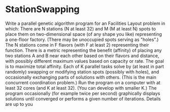 # StationSwapping

Write a parallel genetic algorithm program for an Facilities Layout problem in which:
There are N stations (N at least 32) and M (M at least N) spots to place them on two-dimensional space (of any shape you like) representing a one-floor factory. (There may be unoccupied spots serving as "holes".) The N stations come in F flavors (with F at least 2) representing their function.
There is a metric representing the benefit (affinity) of placing any two stations A and B near each other based on their flavors and distance, with possibly different maximum values based on capacity or rate. The goal is to maximize total affinity.
Each of K parallel tasks solve by (at least in part randomly) swapping or modifying station spots (possibly with holes), and occasionally exchanging parts of solutions with others. (This is the main concurrent coordination problem.) Run the program on a computer with at least 32 cores (and K at least 32). (You can develop with smaller K.)
The program occasionally (for example twice per second) graphically displays solutions until converged or performs a given number of iterations. Details are up to you
